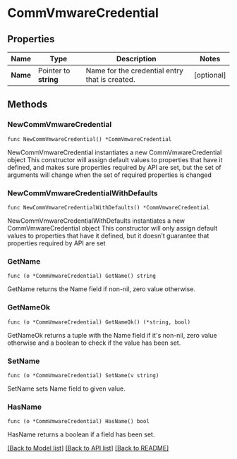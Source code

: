 # CommVmwareCredential

## Properties

Name | Type | Description | Notes
------------ | ------------- | ------------- | -------------
**Name** | Pointer to **string** | Name for the credential entry that is created. | [optional] 

## Methods

### NewCommVmwareCredential

`func NewCommVmwareCredential() *CommVmwareCredential`

NewCommVmwareCredential instantiates a new CommVmwareCredential object
This constructor will assign default values to properties that have it defined,
and makes sure properties required by API are set, but the set of arguments
will change when the set of required properties is changed

### NewCommVmwareCredentialWithDefaults

`func NewCommVmwareCredentialWithDefaults() *CommVmwareCredential`

NewCommVmwareCredentialWithDefaults instantiates a new CommVmwareCredential object
This constructor will only assign default values to properties that have it defined,
but it doesn't guarantee that properties required by API are set

### GetName

`func (o *CommVmwareCredential) GetName() string`

GetName returns the Name field if non-nil, zero value otherwise.

### GetNameOk

`func (o *CommVmwareCredential) GetNameOk() (*string, bool)`

GetNameOk returns a tuple with the Name field if it's non-nil, zero value otherwise
and a boolean to check if the value has been set.

### SetName

`func (o *CommVmwareCredential) SetName(v string)`

SetName sets Name field to given value.

### HasName

`func (o *CommVmwareCredential) HasName() bool`

HasName returns a boolean if a field has been set.


[[Back to Model list]](../README.md#documentation-for-models) [[Back to API list]](../README.md#documentation-for-api-endpoints) [[Back to README]](../README.md)


